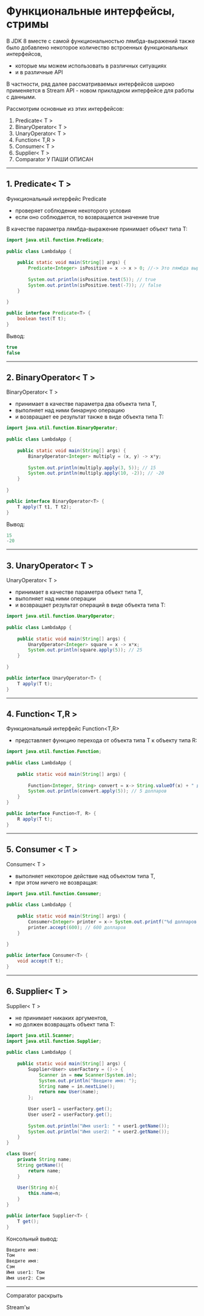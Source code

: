 # Функциональные интерфейсы, стримы 

В JDK 8 вместе с самой функциональностью лямбда-выражений
также было добавлено 
некоторое количество встроенных функциональных интерфейсов, 

- которые мы можем использовать в различных ситуациях
- и в различные API

В частности, ряд далее рассматриваемых интерфейсов
широко применяется в Stream API - новом прикладном интерфейсе 
для работы с данными. 

Рассмотрим основные из этих интерфейсов:

1. Predicate< T >
2. BinaryOperator< T >
3. UnaryOperator< T >
4. Function< T,R >
5. Consumer< T >
6. Supplier< T >
7. Comparator У ПАШИ ОПИСАН

___

## 1. Predicate< T >

Функциональный интерфейс Predicate<T> 
- проверяет соблюдение некоторого условия
- если оно соблюдается, то возвращается значение true

В качестве параметра лямбда-выражение принимает объект типа T:

```java
import java.util.function.Predicate;
 
public class LambdaApp {
 
    public static void main(String[] args) {
        Predicate<Integer> isPositive = x -> x > 0; //-> Это лямбда выражение - анонимная функция. Проще говоря, это метод без объявления (без модификаторов доступа, возвращающие значение и имя).
         
        System.out.println(isPositive.test(5)); // true
        System.out.println(isPositive.test(-7)); // false
    }
    
}
```

```java
public interface Predicate<T> {
    boolean test(T t);
}
```

Вывод:
```java
true
false
```

___

## 2. BinaryOperator< T >

BinaryOperator< T > 
- принимает в качестве параметра два объекта типа T, 
- выполняет над ними бинарную операцию 
- и возвращает ее результат также в виде объекта типа T:

```java
import java.util.function.BinaryOperator;
 
public class LambdaApp {
 
    public static void main(String[] args) {
        BinaryOperator<Integer> multiply = (x, y) -> x*y;
         
        System.out.println(multiply.apply(3, 5)); // 15
        System.out.println(multiply.apply(10, -2)); // -20
    }
    
}
```

```java
public interface BinaryOperator<T> {
    T apply(T t1, T t2);
}
```

Вывод:
```java
15
-20
```

___

## 3. UnaryOperator< T >

UnaryOperator< T > 
- принимает в качестве параметра объект типа T, 
- выполняет над ними операции 
- и возвращает результат операций в виде объекта типа T:

```java
import java.util.function.UnaryOperator;
 
public class LambdaApp {
 
    public static void main(String[] args) {
        UnaryOperator<Integer> square = x -> x*x;
        System.out.println(square.apply(5)); // 25
    }
    
}
```

```java
public interface UnaryOperator<T> {
    T apply(T t);
}
```

___

## 4. Function< T,R >

Функциональный интерфейс Function<T,R> 
- представляет функцию перехода от объекта типа T к объекту типа R:

```java
import java.util.function.Function;
 
public class LambdaApp {
 
    public static void main(String[] args) {
         
        Function<Integer, String> convert = x-> String.valueOf(x) + " долларов";
        System.out.println(convert.apply(5)); // 5 долларов
    }
}
```

```java
public interface Function<T, R> {
    R apply(T t);
}
```

___

## 5. Consumer < T >

Consumer< T > 
- выполняет некоторое действие над объектом типа T, 
- при этом ничего не возвращая:

```java
import java.util.function.Consumer;
 
public class LambdaApp {
 
    public static void main(String[] args) {
        Consumer<Integer> printer = x-> System.out.printf("%d долларов \n", x);
        printer.accept(600); // 600 долларов
    }
    
}
```

```java
public interface Consumer<T> {
    void accept(T t);
}
```

___

## 6. Supplier< T >

Supplier< T > 
- не принимает никаких аргументов, 
- но должен возвращать объект типа T:

```java
import java.util.Scanner;
import java.util.function.Supplier;
 
public class LambdaApp {
 
    public static void main(String[] args) {
        Supplier<User> userFactory = ()-> {
            Scanner in = new Scanner(System.in);
            System.out.println("Введите имя: ");
            String name = in.nextLine();
            return new User(name);
        };
         
        User user1 = userFactory.get();
        User user2 = userFactory.get();
         
        System.out.println("Имя user1: " + user1.getName());
        System.out.println("Имя user2: " + user2.getName());
    }
}

class User{
    private String name;
    String getName(){
        return name;
    }
     
    User(String n){
        this.name=n;
    }
}
```

```java
public interface Supplier<T> {
    T get();
}
```

Консольный вывод:
```java
Введите имя: 
Том
Введите имя: 
Сэм
Имя user1: Том
Имя user2: Сэм
```

___

Comparator раскрыть 

Stream'ы 






















































